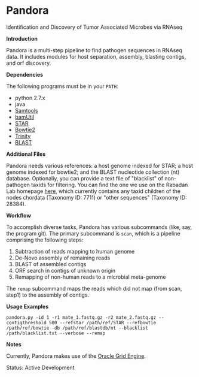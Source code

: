 Pandora
=======

Identification and Discovery of Tumor Associated Microbes via RNAseq

**Introduction**

Pandora is a multi-step pipeline to find pathogen sequences in RNAseq data. 
It includes modules for host separation, assembly, blasting contigs, and orf discovery.

**Dependencies**

The following programs must be in your `PATH`:

- python 2.7.x
- java
- [Samtools](http://www.htslib.org/)
- [bamUtil](https://github.com/statgen/bamUtil)
- [STAR](https://github.com/alexdobin/STAR)
- [Bowtie2](http://bowtie-bio.sourceforge.net/bowtie2/index.shtml)
- [Trinity](https://github.com/trinityrnaseq/trinityrnaseq/wiki)
- [BLAST](http://www.ncbi.nlm.nih.gov/books/NBK279671/)

**Additional Files**

Pandora needs various references: a host genome indexed for STAR; a host genome indexed for bowtie2; and the BLAST nucleotide collection (nt) database.
Optionally, you can provide a text file of "blacklist" of non-pathogen taxids for filtering.
You can find the one we use on the Rabadan Lab homepage [here](https://rabadan.c2b2.columbia.edu/public/pandora_resources/), which currently contains any taxid children of the nodes chordata (Taxonomy ID: 7711) or "other sequences" (Taxonomy ID: 28384).

**Workflow**

To accomplish diverse tasks, Pandora has various subcommands (like, say, the program git).
The primary subcommand is `scan`, which is a pipeline comprising the following steps:

1. Subtraction of reads mapping to human genome
2. De-Novo assembly of remaining reads
3. BLAST of assembled contigs
4. ORF search in contigs of unknown origin
5. Remapping of non-human reads to a microbial meta-genome

The `remap` subcommand maps the reads which did not map (from scan, step1) to the assembly of contigs.

**Usage Examples**

```
pandora.py -id 1 -r1 mate_1.fastq.gz -r2 mate_2.fastq.gz --contigthreshold 500 --refstar /path/ref/STAR --refbowtie /path/ref/bowtie -db /path/ref/blastdb/nt --blacklist /path/blacklist.txt --verbose --remap
```

**Notes**

Currently, Pandora makes use of the [Oracle Grid Engine](https://en.wikipedia.org/wiki/Oracle_Grid_Engine).

Status: Active Development
